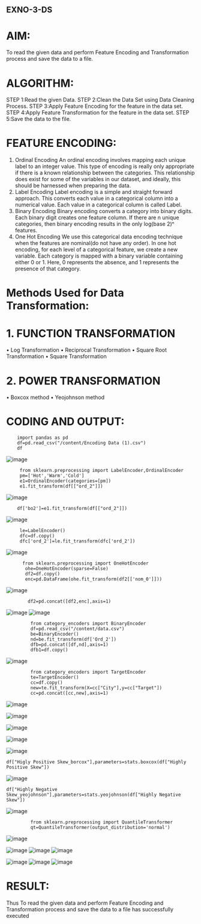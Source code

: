 ## EXNO-3-DS

# AIM:
To read the given data and perform Feature Encoding and Transformation process and save the data to a file.

# ALGORITHM:
STEP 1:Read the given Data.
STEP 2:Clean the Data Set using Data Cleaning Process.
STEP 3:Apply Feature Encoding for the feature in the data set.
STEP 4:Apply Feature Transformation for the feature in the data set.
STEP 5:Save the data to the file.

# FEATURE ENCODING:
1. Ordinal Encoding
An ordinal encoding involves mapping each unique label to an integer value. This type of encoding is really only appropriate if there is a known relationship between the categories. This relationship does exist for some of the variables in our dataset, and ideally, this should be harnessed when preparing the data.
2. Label Encoding
Label encoding is a simple and straight forward approach. This converts each value in a categorical column into a numerical value. Each value in a categorical column is called Label.
3. Binary Encoding
Binary encoding converts a category into binary digits. Each binary digit creates one feature column. If there are n unique categories, then binary encoding results in the only log(base 2)ⁿ features.
4. One Hot Encoding
We use this categorical data encoding technique when the features are nominal(do not have any order). In one hot encoding, for each level of a categorical feature, we create a new variable. Each category is mapped with a binary variable containing either 0 or 1. Here, 0 represents the absence, and 1 represents the presence of that category.

# Methods Used for Data Transformation:
  # 1. FUNCTION TRANSFORMATION
• Log Transformation
• Reciprocal Transformation
• Square Root Transformation
• Square Transformation
  # 2. POWER TRANSFORMATION
• Boxcox method
• Yeojohnson method

# CODING AND OUTPUT:
```
    import pandas as pd
    df=pd.read_csv("/content/Encoding Data (1).csv")
    df
```
  ![image](https://github.com/vinodhini-17/EXNO-3-DS/assets/145742741/40bfb86a-3fac-4076-ab9a-92b557901f7d)
 ````
      from sklearn.preprocessing import LabelEncoder,OrdinalEncoder
      pm=['Hot','Warm','Cold']
      e1=OrdinalEncoder(categories=[pm])
      e1.fit_transform(df[["ord_2"]])
 ````
  ![image](https://github.com/vinodhini-17/EXNO-3-DS/assets/145742741/22d9b38b-f286-4ffc-b8f3-00d1307120cf)
  ```
      df['bo2']=e1.fit_transform(df[["ord_2"]])
```
  ![image](https://github.com/vinodhini-17/EXNO-3-DS/assets/145742741/1f7cab4e-b56f-4ea2-ba40-a9dca33fc43c)
  ```
       le=LabelEncoder()
       dfc=df.copy()
       dfc['ord_2']=le.fit_transform(dfc['ord_2'])
````
  ![image](https://github.com/vinodhini-17/EXNO-3-DS/assets/145742741/56259ff0-7d1a-441a-8cd2-c8ce1baa8c11)
```
      from sklearn.preprocessing import OneHotEncoder
       ohe=OneHotEncoder(sparse=False)
       df2=df.copy()
       enc=pd.DataFrame(ohe.fit_transform(df2[['nom_0']]))
````
![image](https://github.com/vinodhini-17/EXNO-3-DS/assets/145742741/ed7c92e8-f965-4874-8f25-14d163d45cef)
```
        df2=pd.concat([df2,enc],axis=1)
````
![image](https://github.com/vinodhini-17/EXNO-3-DS/assets/145742741/cf8a255d-6a4a-4801-89d4-68cfa4cae31f)
![image](https://github.com/vinodhini-17/EXNO-3-DS/assets/145742741/9b709349-79b5-46ad-8c20-500ee0d52645)
```
         from category_encoders import BinaryEncoder
         df=pd.read_csv("/content/data.csv")
         be=BinaryEncoder()
         nd=be.fit_transform(df['Ord_2'])
         dfb=pd.concat([df,nd],axis=1)
         dfb1=df.copy()
```
![image](https://github.com/vinodhini-17/EXNO-3-DS/assets/145742741/59287709-2c34-43a1-a5d5-d8de8c4e2b0e)
```
         from category_encoders import TargetEncoder
         te=TargetEncoder()
         cc=df.copy()
         new=te.fit_transform(X=cc["City"],y=cc["Target"])
         cc=pd.concat([cc,new],axis=1)
```
![image](https://github.com/vinodhini-17/EXNO-3-DS/assets/145742741/af1f6adc-b073-4594-928f-78ff8ae8221a)

         
![image](https://github.com/vinodhini-17/EXNO-3-DS/assets/145742741/feded1fc-f5df-4aca-b5d0-6abfaa1dcaf4)
          
![image](https://github.com/vinodhini-17/EXNO-3-DS/assets/145742741/e315eff9-d85a-4213-bf2f-dc6fa2547ca9)
         
![image](https://github.com/vinodhini-17/EXNO-3-DS/assets/145742741/7d326712-5042-4520-a9b8-8b4d12fbcf28)
          
![image](https://github.com/vinodhini-17/EXNO-3-DS/assets/145742741/6920b7f0-7d06-4e92-9509-40897ffa8275)
 ```         
df["Higly Positive Skew_borcox"],parameters=stats.boxcox(df["Highly Positive Skew"])
 `````   
![image](https://github.com/vinodhini-17/EXNO-3-DS/assets/145742741/6574e292-7354-4dd7-9f7e-bd3d12bf5041)
```
df["Highly Negative Skew_yeojohnson"],parameters=stats.yeojohnson(df["Highly Negative Skew"])
```
![image](https://github.com/vinodhini-17/EXNO-3-DS/assets/145742741/ccc636e2-c3fe-4487-af52-2409c55e7a8b)
````
         from sklearn.preprocessing import QuantileTransformer
         qt=QuantileTransformer(output_distribution='normal')
````
![image](https://github.com/vinodhini-17/EXNO-3-DS/assets/145742741/0c093f6a-e17c-419b-ad00-474ef18b23fd)
         
![image](https://github.com/vinodhini-17/EXNO-3-DS/assets/145742741/ff48fe66-1bda-4227-8b1c-7293e1a31443)
![image](https://github.com/vinodhini-17/EXNO-3-DS/assets/145742741/be97c3b7-697d-461a-870e-258ca03efa87)
![image](https://github.com/vinodhini-17/EXNO-3-DS/assets/145742741/2c57ea1b-30dc-469d-bc6f-42266eba1cd0)

![image](https://github.com/vinodhini-17/EXNO-3-DS/assets/145742741/c3810c1e-034d-47ce-883c-c9c7ecdee05a)
![image](https://github.com/vinodhini-17/EXNO-3-DS/assets/145742741/36f959b2-3852-4e7e-b227-96799d81806b)
![image](https://github.com/vinodhini-17/EXNO-3-DS/assets/145742741/12e65b68-deb5-4a9b-b53b-521170744c5a)


# RESULT:
    
Thus To read the given data and perform Feature Encoding and Transformation process and save the data to a file has successfully executed 

       
